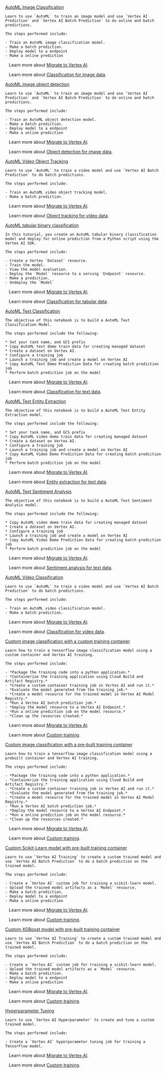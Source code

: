 
[AutoML Image Classification](https://github.com/GoogleCloudPlatform/vertex-ai-samples/blob/main/notebooks/official/migration/sdk-automl-image-classification-batch-online.ipynb)

```
Learn to use `AutoML` to train an image model and use `Vertex AI Prediction` and `Vertex AI Batch Prediction` to do online and batch predictions.

The steps performed include:

- Train an AutoML image classification model.
- Make a batch prediction.
- Deploy model to a endpoint
- Make a online prediction

```

&nbsp;&nbsp;&nbsp;Learn more about [Migrate to Vertex AI](https://cloud.google.com/vertex-ai/docs/start/migrating-to-vertex-ai).

&nbsp;&nbsp;&nbsp;Learn more about [Classification for image data](https://cloud.google.com/vertex-ai/docs/training-overview#classification_for_images).


[AutoML image object detection](https://github.com/GoogleCloudPlatform/vertex-ai-samples/blob/main/notebooks/official/migration/sdk-automl-image-object-detection-batch-online.ipynb)

```
Learn to use `AutoML` to train an image model and use `Vertex AI Prediction` and `Vertex AI Batch Prediction` to do online and batch predictions.

The steps performed include:

- Train an AutoML object detection model.
- Make a batch prediction.
- Deploy model to a endpoint
- Make a online prediction

```

&nbsp;&nbsp;&nbsp;Learn more about [Migrate to Vertex AI](https://cloud.google.com/vertex-ai/docs/start/migrating-to-vertex-ai).

&nbsp;&nbsp;&nbsp;Learn more about [Object detection for image data](https://cloud.google.com/vertex-ai/docs/training-overview#object_detection_for_images).


[AutoML Video Object Tracking](https://github.com/GoogleCloudPlatform/vertex-ai-samples/blob/main/notebooks/official/migration/sdk-automl-object-tracking-batch-prediction.ipynb)

```
Learn to use `AutoML` to train a video model and use `Vertex AI Batch Prediction` to do batch predictions.

The steps performed include:

- Train an AutoML video object tracking model.
- Make a batch prediction.

```

&nbsp;&nbsp;&nbsp;Learn more about [Migrate to Vertex AI](https://cloud.google.com/vertex-ai/docs/start/migrating-to-vertex-ai).

&nbsp;&nbsp;&nbsp;Learn more about [Object tracking for video data](https://cloud.google.com/vertex-ai/docs/training-overview#object_tracking_for_videos).


[AutoML tabular binary classification](https://github.com/GoogleCloudPlatform/vertex-ai-samples/blob/main/notebooks/official/migration/sdk-automl-tabular-binary-classification-online-prediction.ipynb)

```
In this tutorial, you create an AutoML tabular binary classification model and deploy for online prediction from a Python script using the Vertex AI SDK.

The steps performed include:

- Create a Vertex `Dataset` resource.
- Train the model.
- View the model evaluation.
- Deploy the `Model` resource to a serving `Endpoint` resource.
- Make a prediction.
- Undeploy the `Model`

```

&nbsp;&nbsp;&nbsp;Learn more about [Migrate to Vertex AI](https://cloud.google.com/vertex-ai/docs/start/migrating-to-vertex-ai).

&nbsp;&nbsp;&nbsp;Learn more about [Classification for tabular data](https://cloud.google.com/vertex-ai/docs/tabular-data/classification-regression/overview).


[AutoML Text Classification](https://github.com/GoogleCloudPlatform/vertex-ai-samples/blob/main/notebooks/official/migration/sdk-automl-text-classification-batch-prediction.ipynb)

```
The objective of this notebook is to build a AutoML Text Classification Model.

The steps performed include the following:

* Set your task name, and GCS prefix
* Copy AutoML text demo train data for creating managed dataset
* Create a dataset on Vertex AI.
* Configure a training job
* Launch a training job and create a model on Vertex AI
* Copy AutoML Text Demo Prediction Data for creating batch prediction job
* Perform batch prediction job on the model

```

&nbsp;&nbsp;&nbsp;Learn more about [Migrate to Vertex AI](https://cloud.google.com/vertex-ai/docs/start/migrating-to-vertex-ai).

&nbsp;&nbsp;&nbsp;Learn more about [Classification for text data](https://cloud.google.com/vertex-ai/docs/training-overview#classification_for_text).


[AutoML Text Entity Extraction](https://github.com/GoogleCloudPlatform/vertex-ai-samples/blob/main/notebooks/official/migration/sdk-automl-text-classification-batch-prediction.ipynb)

```
The objective of this notebook is to build a AutoML Text Entity Extraction model.

The steps performed include the following:

* Set your task name, and GCS prefix
* Copy AutoML video demo train data for creating managed dataset
* Create a dataset on Vertex AI.
* Configure a training job
* Launch a training job and create a model on Vertex AI
* Copy AutoML Video Demo Prediction Data for creating batch prediction job
* Perform batch prediction job on the model

```

&nbsp;&nbsp;&nbsp;Learn more about [Migrate to Vertex AI](https://cloud.google.com/vertex-ai/docs/start/migrating-to-vertex-ai).

&nbsp;&nbsp;&nbsp;Learn more about [Entity extraction for text data](https://cloud.google.com/vertex-ai/docs/training-overview#entity_extraction_for_text).


[AutoML Text Sentiment Analysis](https://github.com/GoogleCloudPlatform/vertex-ai-samples/blob/main/notebooks/official/migration/sdk-automl-text-sentiment-analysis-batch-prediction.ipynb)

```
The objective of this notebook is to build a AutoML Text Sentiment Analysis model.

The steps performed include the following:

* Copy AutoML video demo train data for creating managed dataset
* Create a dataset on Vertex AI.
* Configure a training job
* Launch a training job and create a model on Vertex AI
* Copy AutoML Video Demo Prediction Data for creating batch prediction job
* Perform batch prediction job on the model

```

&nbsp;&nbsp;&nbsp;Learn more about [Migrate to Vertex AI](https://cloud.google.com/vertex-ai/docs/start/migrating-to-vertex-ai).

&nbsp;&nbsp;&nbsp;Learn more about [Sentiment analysis for text data](https://cloud.google.com/vertex-ai/docs/training-overview#sentiment_analysis_for_text).


[AutoML Video Classification](https://github.com/GoogleCloudPlatform/vertex-ai-samples/blob/main/notebooks/official/migration/sdk-automl-video-classification-batch-prediction.ipynb)

```
Learn to use `AutoML` to train a video model and use `Vertex AI Batch Prediction` to do batch predictions.

The steps performed include:

- Train an AutoML video classification model.
- Make a batch prediction.

```

&nbsp;&nbsp;&nbsp;Learn more about [Migrate to Vertex AI](https://cloud.google.com/vertex-ai/docs/start/migrating-to-vertex-ai).

&nbsp;&nbsp;&nbsp;Learn more about [Classification for video data](https://cloud.google.com/vertex-ai/docs/training-overview#classification_for_videos).


[Custom image classification with a custom training container](https://github.com/GoogleCloudPlatform/vertex-ai-samples/blob/main/notebooks/official/migration/sdk-custom-image-classification-custom-container.ipynb)

```
Learn how to train a tensorflow image classification model using a custom container and Vertex AI training.

The steps performed include:

- *Package the training code into a python application.*
- *Containerize the training application using Cloud Build and Artifact Registry.*
- *Create a custom container training job in Vertex AI and run it.*
- *Evaluate the model generated from the training job.*
- *Create a model resource for the trained model in Vertex AI Model Registry.*
- *Run a Vertex AI batch prediction job.*
- *Deploy the model resource to a Vertex AI Endpoint.*
- *Run a online prediction job on the model resource.*
- *Clean up the resources created.*

```

&nbsp;&nbsp;&nbsp;Learn more about [Migrate to Vertex AI](https://cloud.google.com/vertex-ai/docs/start/migrating-to-vertex-ai).

&nbsp;&nbsp;&nbsp;Learn more about [Custom training](https://cloud.google.com/vertex-ai/docs/training/custom-training).


[Custom image classification with a pre-built training container](https://github.com/GoogleCloudPlatform/vertex-ai-samples/blob/main/notebooks/official/migration/sdk-custom-image-classification-prebuilt-container.ipynb)

```
Learn how to train a tensorflow image classification model using a prebuilt container and Vertex AI training.

The steps performed include:

- *Package the training code into a python application.*
- *Containerize the training application using Cloud Build and Artifact Registry.*
- *Create a custom container training job in Vertex AI and run it.*
- *Evaluate the model generated from the training job.*
- *Create a model resource for the trained model in Vertex AI Model Registry.*
- *Run a Vertex AI batch prediction job.*
- *Deploy the model resource to a Vertex AI Endpoint.*
- *Run a online prediction job on the model resource.*
- *Clean up the resources created.*

```

&nbsp;&nbsp;&nbsp;Learn more about [Migrate to Vertex AI](https://cloud.google.com/vertex-ai/docs/start/migrating-to-vertex-ai).

&nbsp;&nbsp;&nbsp;Learn more about [Custom training](https://cloud.google.com/vertex-ai/docs/training/custom-training).


[Custom Scikit-Learn model with pre-built training container](https://github.com/GoogleCloudPlatform/vertex-ai-samples/blob/main/notebooks/official/migration/sdk-custom-scikit-learn-prebuilt-container.ipynb)

```
Learn to use `Vertex AI Training` to create a custom trained model and use `Vertex AI Batch Prediction` to do a batch prediction on the trained model.

The steps performed include:

- Create a `Vertex AI` custom job for training a scikit-learn model.
- Upload the trained model artifacts as a `Model` resource.
- Make a batch prediction.
- Deploy model to a endpoint
- Make a online prediction

```

&nbsp;&nbsp;&nbsp;Learn more about [Migrate to Vertex AI](https://cloud.google.com/vertex-ai/docs/start/migrating-to-vertex-ai).

&nbsp;&nbsp;&nbsp;Learn more about [Custom training](https://cloud.google.com/vertex-ai/docs/training/custom-training).


[Custom XGBoost model with pre-built training container](https://github.com/GoogleCloudPlatform/vertex-ai-samples/blob/main/notebooks/official/migration/sdk-custom-xgboost-prebuilt-container.ipynb)

```
Learn to use `Vertex AI Training` to create a custom trained model and use `Vertex AI Batch Prediction` to do a batch prediction on the trained model.

The steps performed include:

- Create a `Vertex AI` custom job for training a scikit-learn model.
- Upload the trained model artifacts as a `Model` resource.
- Make a batch prediction.
- Deploy model to a endpoint
- Make a online prediction

```

&nbsp;&nbsp;&nbsp;Learn more about [Migrate to Vertex AI](https://cloud.google.com/vertex-ai/docs/start/migrating-to-vertex-ai).

&nbsp;&nbsp;&nbsp;Learn more about [Custom training](https://cloud.google.com/vertex-ai/docs/training/custom-training).


[Hyperparameter Tuning](https://github.com/GoogleCloudPlatform/vertex-ai-samples/blob/main/notebooks/official/migration/sdk-hyperparameter-tuning.ipynb)

```
Learn to use `Vertex AI Hyperparameter` to create and tune a custom trained model.

The steps performed include:

- Create a `Vertex AI` hyperparameter tuning job for training a TensorFlow model.

```

&nbsp;&nbsp;&nbsp;Learn more about [Migrate to Vertex AI](https://cloud.google.com/vertex-ai/docs/training/hyperparameter-tuning-overview).

&nbsp;&nbsp;&nbsp;Learn more about [Custom training](https://cloud.google.com/vertex-ai/docs/training/custom-training).

